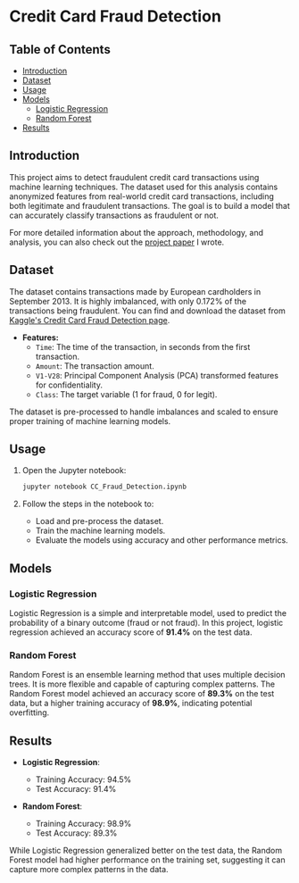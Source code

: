 # Credit Card Fraud Detection

## Table of Contents
- [Introduction](#introduction)
- [Dataset](#dataset)
- [Usage](#usage)
- [Models](#models)
  - [Logistic Regression](#logistic-regression)
  - [Random Forest](#random-forest)
- [Results](#results)

## Introduction

This project aims to detect fraudulent credit card transactions using machine learning techniques. The dataset used for this analysis contains anonymized features from real-world credit card transactions, including both legitimate and fraudulent transactions. The goal is to build a model that can accurately classify transactions as fraudulent or not.

For more detailed information about the approach, methodology, and analysis, you can also check out the [project paper](CC_Fraud_Detection.pdf) I wrote.


## Dataset

The dataset contains transactions made by European cardholders in September 2013. It is highly imbalanced, with only 0.172% of the transactions being fraudulent.
You can find and download the dataset from [Kaggle's Credit Card Fraud Detection page](https://www.kaggle.com/datasets/mlg-ulb/creditcardfraud).

- **Features:**
  - `Time`: The time of the transaction, in seconds from the first transaction.
  - `Amount`: The transaction amount.
  - `V1-V28`: Principal Component Analysis (PCA) transformed features for confidentiality.
  - `Class`: The target variable (1 for fraud, 0 for legit).

The dataset is pre-processed to handle imbalances and scaled to ensure proper training of machine learning models.


## Usage

1. Open the Jupyter notebook:
    ```bash
    jupyter notebook CC_Fraud_Detection.ipynb
    ```

2. Follow the steps in the notebook to:
    - Load and pre-process the dataset.
    - Train the machine learning models.
    - Evaluate the models using accuracy and other performance metrics.

## Models

### Logistic Regression

Logistic Regression is a simple and interpretable model, used to predict the probability of a binary outcome (fraud or not fraud). In this project, logistic regression achieved an accuracy score of **91.4%** on the test data.

### Random Forest

Random Forest is an ensemble learning method that uses multiple decision trees. It is more flexible and capable of capturing complex patterns. The Random Forest model achieved an accuracy score of **89.3%** on the test data, but a higher training accuracy of **98.9%**, indicating potential overfitting.

## Results

- **Logistic Regression**: 
    - Training Accuracy: 94.5%
    - Test Accuracy: 91.4%
  
- **Random Forest**: 
    - Training Accuracy: 98.9%
    - Test Accuracy: 89.3%

While Logistic Regression generalized better on the test data, the Random Forest model had higher performance on the training set, suggesting it can capture more complex patterns in the data.
